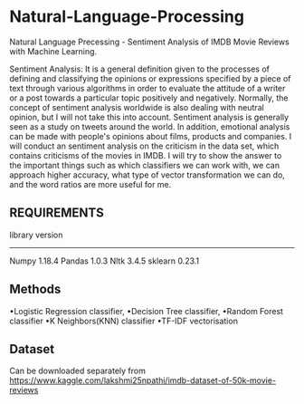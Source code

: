 # Natural-Language-Processing
Natural Language Precessing - Sentiment Analysis of IMDB Movie Reviews with Machine Learning.

Sentiment Analysis: It is a general definition given to the processes of defining and classifying the opinions or expressions specified by a piece of text through various algorithms in order to evaluate the attitude of a writer or a post towards a particular topic positively and negatively. Normally, the concept of sentiment analysis worldwide is also dealing with neutral opinion, but I will not take this into account.
Sentiment analysis is generally seen as a study on tweets around the world. In addition, emotional analysis can be made with people's opinions about films, products and companies. I will conduct an sentiment analysis on the criticism in the data set, which contains criticisms of the movies in IMDB. I will try to show the answer to the important things such as which classifiers we can work with, we can approach higher accuracy, what type of vector transformation we can do, and the word ratios are more useful for me.

REQUIREMENTS
-------------

library       version
-------       -------
Numpy          1.18.4
Pandas         1.0.3
Nltk           3.4.5
sklearn        0.23.1



Methods
-------
•Logistic Regression classifier,
•Decision Tree classifier,
•Random Forest classifier
•K Neighbors(KNN) classifier
•TF-IDF vectorisation


Dataset
-------
Can be downloaded separately from  https://www.kaggle.com/lakshmi25npathi/imdb-dataset-of-50k-movie-reviews

